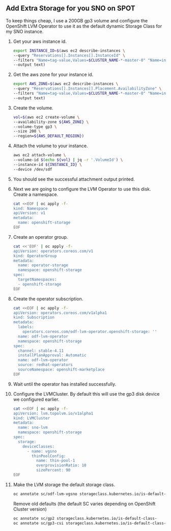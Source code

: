 ## Add Extra Storage for you SNO on SPOT

To keep things cheap, I use a 200GB gp3 volume and configure the OpenShift LVM Operator to use it as the default dynamic Storage Class for my SNO instance.

1. Get your aws instance id.

    ```bash
    export INSTANCE_ID=$(aws ec2 describe-instances \
    --query "Reservations[].Instances[].InstanceId" \
    --filters "Name=tag-value,Values=$CLUSTER_NAME-*-master-0" "Name=instance-state-name,Values=running" \
    --output text)
    ```

2. Get the aws zone for your instance id.

    ```bash
    export AWS_ZONE=$(aws ec2 describe-instances \
    --query "Reservations[].Instances[].Placement.AvailabilityZone" \
    --filters "Name=tag-value,Values=$CLUSTER_NAME-*-master-0" "Name=instance-state-name,Values=running" \
    --output text)
    ```

3. Create the volume.

    ```bash
    vol=$(aws ec2 create-volume \
    --availability-zone ${AWS_ZONE} \
    --volume-type gp3 \
    --size 200 \
    --region=${AWS_DEFAULT_REGION})
    ```

4. Attach the volume to your instance.

    ```bash
    aws ec2 attach-volume \
    --volume-id $(echo ${vol} | jq -r '.VolumeId') \
    --instance-id ${INSTANCE_ID} \
    --device /dev/sdf
    ```

5. You should see the successful attachment output printed.

6. Next we are going to configure the LVM Operator to use this disk. Create a namespace.

    ```bash
    cat <<EOF | oc apply -f-
    kind: Namespace
    apiVersion: v1
    metadata:
      name: openshift-storage
    EOF
    ```

7. Create an operator group.

    ```bash
    cat <<'EOF' | oc apply -f-
    apiVersion: operators.coreos.com/v1
    kind: OperatorGroup
    metadata:
      name: operator-storage
      namespace: openshift-storage
    spec:
      targetNamespaces:
      - openshift-storage
    EOF
    ```

8. Create the operator subscription.

    ```bash
    cat <<EOF | oc apply -f-
    apiVersion: operators.coreos.com/v1alpha1
    kind: Subscription
    metadata:
      labels:
        operators.coreos.com/odf-lvm-operator.openshift-storage: ''
      name: odf-lvm-operator
      namespace: openshift-storage
    spec:
      channel: stable-4.11
      installPlanApproval: Automatic
      name: odf-lvm-operator
      source: redhat-operators
      sourceNamespace: openshift-marketplace
    EOF
    ```

9. Wait until the operator has installed successfully.

10. Configure the LVMCluster. By default this will use the gp3 disk device we configured earlier.

    ```bash
    cat <<EOF | oc apply -f-
    apiVersion: lvm.topolvm.io/v1alpha1
    kind: LVMCluster
    metadata:
      name: sno-lvm
      namespace: openshift-storage
    spec:
      storage:
        deviceClasses:
          - name: vgsno
            thinPoolConfig:
              name: thin-pool-1
              overprovisionRatio: 10
              sizePercent: 90
    EOF
    ```

11. Make the LVM storage the default storage class.

    ```bash
    oc annotate sc/odf-lvm-vgsno storageclass.kubernetes.io/is-default-class=true
    ```

    Remove old defaults (the default SC varies depending on OpenShift Cluster version)

    ```bash
    oc annotate sc/gp2 storageclass.kubernetes.io/is-default-class-
    oc annotate sc/gp3-csi storageclass.kubernetes.io/is-default-class-
    ```
